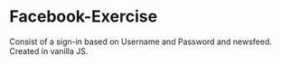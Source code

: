 # Facebook-Exercise
Consist of a sign-in based on Username and Password and newsfeed.
Created in vanilla JS.
